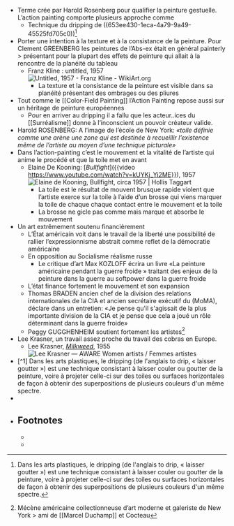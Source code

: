 - Terme crée par Harold Rosenberg pour qualifier la peinture gestuelle. L’action painting comporte plusieurs approche comme
	- Technique du dripping de ((653ee430-1eca-4a79-9a49-45525fd705c0))[^2]
- Porter une intention à la texture et à la consistance de la peinture. Pour Clement GREENBERG les peintures de l’Abs-ex était en général painterly > présentant pour la plupart des effets de peinture qui allait à la rencontre de la planéité du tableau
	- Franz Kline : untitled, 1957 ![Untitled, 1957 - Franz Kline - WikiArt.org](https://uploads7.wikiart.org/images/franz-kline/untitled-1957-1.jpg!Large.jpg)
		- La texture et la consistance de la peinture est visible dans sa planéité présentant des ombrages ou des pliures
- Tout comme le [[Color-Field Painting]] l’Action Painting repose aussi sur un héritage de peinture européennes
	- Pour en arriver au dripping il a fallu que les acteur..ices du [[Surréalisme]] donne à l’inconscient un pouvoir créateur valide.
- Harold ROSENBERG:  A l’image de l’école de New York: 
                    *«toile définie comme une arène une zone qui est destinée à recueillir l’existence même de l’artiste au moyen d’une technique picturale»*
- Dans l’action-painting c’est le mouvement et la vitalité de l’artiste qui anime le procédé et que la toile met en avant
	- Elaine De Kooning: [*Bullfight*]({{video https://www.youtube.com/watch?v=kUYKj_Yi2ME}}), 1957 ![Elaine de Kooning, Bullfight, circa 1957 | Hollis Taggart](https://artlogic-res.cloudinary.com/w_1680,h_1680,c_limit,f_auto,fl_lossy,q_auto/artlogicstorage/htg1979/images/view/69ee9d2bf3d7866424e967d0b1009257j/hollistaggart-elaine-de-kooning-bullfight-circa-1957.jpg)
		- La toile est le résultat de mouvent brusque rapide violent que l’artiste exerce sur la toile à l’aide d’un brosse qui viens marquer la toile de chaque chaque contact entre le mouvement et la toile
		- La brosse ne gicle pas comme mais marque et absorbe le mouvement
- Un art extrêmement soutenu financièrement
	- L’État américain voit dans le travail de la liberté une possibilité de rallier l’expressionnisme abstrait comme reflet de la démocratie américaine
	- En opposition au Socialisme réalisme russe
		- Le critique d’art Max KOZLOFF écrira un livre «La peinture américaine pendant la guerre froide » traitant des enjeux de la peinture dans la guerre au softpower dans la guerre froide
	- L’état finance fortement le mouvement et son expansion
	- Thomas BRADEN ancien chef de la division des relations internationales de la CIA et ancien secrétaire exécutif du (MoMA), déclare dans un entretien: «Je pense qu'il s'agissait de la plus importante division de la CIA et je pense que cela a joué un rôle déterminant dans la guerre froide»
	- Peggy GUGGHENHEIM soutient fortement les artistes[^3]
- Lee Krasner, un travail assez proche du travail des cobras en Europe.
	- Lee Krasner, [*Milkweed*](https://www.artsy.net/artwork/lee-krasner-milkweed), 1955 ![Lee Krasner — AWARE Women artists / Femmes artistes](https://awarewomenartists.com/wp-content/uploads/2018/04/lee-krasner_milkweed_1955_aware_women-artists_artistes-femmes-1049x1500.jpg)
- [^1] Dans les arts plastiques, le dripping (de l'anglais to drip, « laisser goutter ») est une technique consistant à laisser couler ou goutter de la peinture, voire à projeter celle-ci sur des toiles ou surfaces horizontales de façon à obtenir des superpositions de plusieurs couleurs d'un même spectre.
-
- ## Footnotes
	- [^2]: Dans les arts plastiques, le dripping (de l'anglais to drip, «
	  laisser goutter ») est une technique consistant à laisser couler ou
	  goutter de la peinture, voire à projeter celle-ci sur des toiles ou
	  surfaces horizontales de façon à obtenir des superpositions de
	  plusieurs couleurs d'un même spectre.
	- [^3]:Mécène américaine collectionneuse d’art moderne et galeriste de
	  New York > ami de [[Marcel Duchamp]] et Cocteau